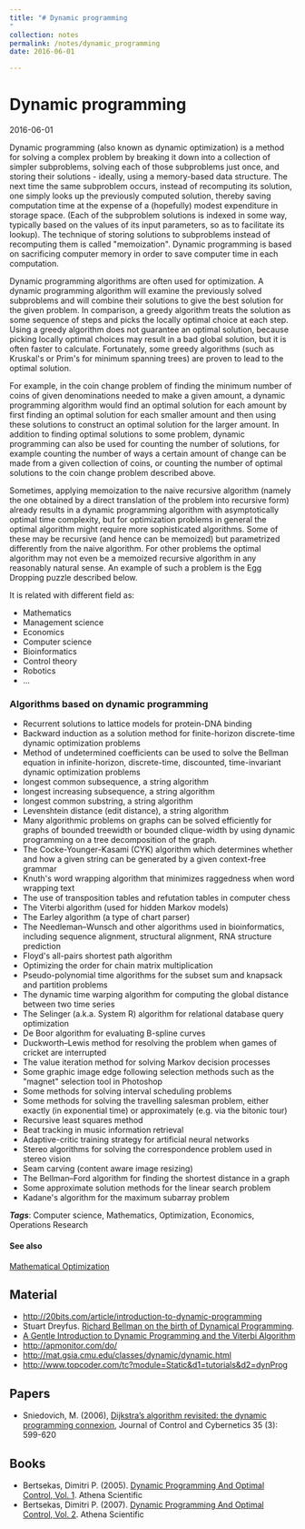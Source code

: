 ```yaml
---
title: "# Dynamic programming
"
collection: notes
permalink: /notes/dynamic_programming
date: 2016-06-01

---
```


# Dynamic programming

2016-06-01

Dynamic programming (also known as dynamic optimization) is a method for solving a complex problem by breaking it down into a collection of simpler subproblems, solving each of those subproblems just once, and storing their solutions - ideally, using a memory-based data structure. The next time the same subproblem occurs, instead of recomputing its solution, one simply looks up the previously computed solution, thereby saving computation time at the expense of a (hopefully) modest expenditure in storage space. (Each of the subproblem solutions is indexed in some way, typically based on the values of its input parameters, so as to facilitate its lookup). The technique of storing solutions to subproblems instead of recomputing them is called "memoization". Dynamic programming is based on sacrificing computer memory in order to save computer time in each computation.

Dynamic programming algorithms are often used for optimization. A dynamic programming algorithm will examine the previously solved subproblems and will combine their solutions to give the best solution for the given problem. In comparison, a greedy algorithm treats the solution as some sequence of steps and picks the locally optimal choice at each step. Using a greedy algorithm does not guarantee an optimal solution, because picking locally optimal choices may result in a bad global solution, but it is often faster to calculate. Fortunately, some greedy algorithms (such as Kruskal's or Prim's for minimum spanning trees) are proven to lead to the optimal solution.

For example, in the coin change problem of finding the minimum number of coins of given denominations needed to make a given amount, a dynamic programming algorithm would find an optimal solution for each amount by first finding an optimal solution for each smaller amount and then using these solutions to construct an optimal solution for the larger amount. In addition to finding optimal solutions to some problem, dynamic programming can also be used for counting the number of solutions, for example counting the number of ways a certain amount of change can be made from a given collection of coins, or counting the number of optimal solutions to the coin change problem described above.

Sometimes, applying memoization to the naive recursive algorithm (namely the one obtained by a direct translation of the problem into recursive form) already results in a dynamic programming algorithm with asymptotically optimal time complexity, but for optimization problems in general the optimal algorithm might require more sophisticated algorithms. Some of these may be recursive (and hence can be memoized) but parametrized differently from the naive algorithm. For other problems the optimal algorithm may not even be a memoized recursive algorithm in any reasonably natural sense. An example of such a problem is the Egg Dropping puzzle described below.

It is related with different field as:
* Mathematics
* Management science
* Economics
* Computer science
* Bioinformatics
* Control theory
* Robotics
* ...


### Algorithms based on dynamic programming
* Recurrent solutions to lattice models for protein-DNA binding
* Backward induction as a solution method for finite-horizon discrete-time dynamic optimization problems
* Method of undetermined coefficients can be used to solve the Bellman equation in infinite-horizon, discrete-time, discounted, time-invariant dynamic optimization problems
* longest common subsequence, a string algorithm
* longest increasing subsequence, a string algorithm
* longest common substring, a string algorithm
* Levenshtein distance (edit distance), a string algorithm
* Many algorithmic problems on graphs can be solved efficiently for graphs of bounded treewidth or bounded clique-width by using dynamic programming on a tree decomposition of the graph.
* The Cocke-Younger-Kasami (CYK) algorithm which determines whether and how a given string can be generated by a given context-free grammar
* Knuth's word wrapping algorithm that minimizes raggedness when word wrapping text
* The use of transposition tables and refutation tables in computer chess
* The Viterbi algorithm (used for hidden Markov models)
* The Earley algorithm (a type of chart parser)
* The Needleman–Wunsch and other algorithms used in bioinformatics, including sequence alignment, structural alignment, RNA structure prediction
* Floyd's all-pairs shortest path algorithm
* Optimizing the order for chain matrix multiplication
* Pseudo-polynomial time algorithms for the subset sum and knapsack and partition problems
* The dynamic time warping algorithm for computing the global distance between two time series
* The Selinger (a.k.a. System R) algorithm for relational database query optimization
* De Boor algorithm for evaluating B-spline curves
* Duckworth–Lewis method for resolving the problem when games of cricket are interrupted
* The value iteration method for solving Markov decision processes
* Some graphic image edge following selection methods such as the "magnet" selection tool in Photoshop
* Some methods for solving interval scheduling problems
* Some methods for solving the travelling salesman problem, either exactly (in exponential time) or approximately (e.g. via the bitonic tour)
* Recursive least squares method
* Beat tracking in music information retrieval
* Adaptive-critic training strategy for artificial neural networks
* Stereo algorithms for solving the correspondence problem used in stereo vision
* Seam carving (content aware image resizing)
* The Bellman–Ford algorithm for finding the shortest distance in a graph
* Some approximate solution methods for the linear search problem
* Kadane's algorithm for the maximum subarray problem

***Tags***: Computer science, Mathematics, Optimization, Economics, Operations Research

#### See also
[Mathematical Optimization](/notes/mathematical_optimization)

## Material
* http://20bits.com/article/introduction-to-dynamic-programming
* Stuart Dreyfus. [Richard Bellman on the birth of Dynamical Programming](https://web.archive.org/web/20050110161049/http://www.wu-wien.ac.at/usr/h99c/h9951826/bellman_dynprog.pdf).
* [A Gentle Introduction to Dynamic Programming and the Viterbi Algorithm](http://www.cambridge.org/resources/0521882672/7934_kaeslin_dynpro_new.pdf)
* http://apmonitor.com/do/
* http://mat.gsia.cmu.edu/classes/dynamic/dynamic.html
* http://www.topcoder.com/tc?module=Static&d1=tutorials&d2=dynProg

## Papers
* Sniedovich, M. (2006), [Dijkstra’s algorithm revisited: the dynamic programming connexion](http://www.ifors.ms.unimelb.edu.au/tutorial/dijkstra_new/index.html), Journal of Control and Cybernetics 35 (3): 599-620

## Books
* Bertsekas, Dimitri P. (2005). [Dynamic Programming And Optimal Control, Vol. 1](https://www.goodreads.com/book/show/1352345.Dynamic_Programming_And_Optimal_Control_Vol_1). Athena Scientific
* Bertsekas, Dimitri P. (2007). [Dynamic Programming And Optimal Control, Vol. 2](https://www.goodreads.com/book/show/10635192-dynamic-programming-and-optimal-control-vol-2). Athena Scientific


